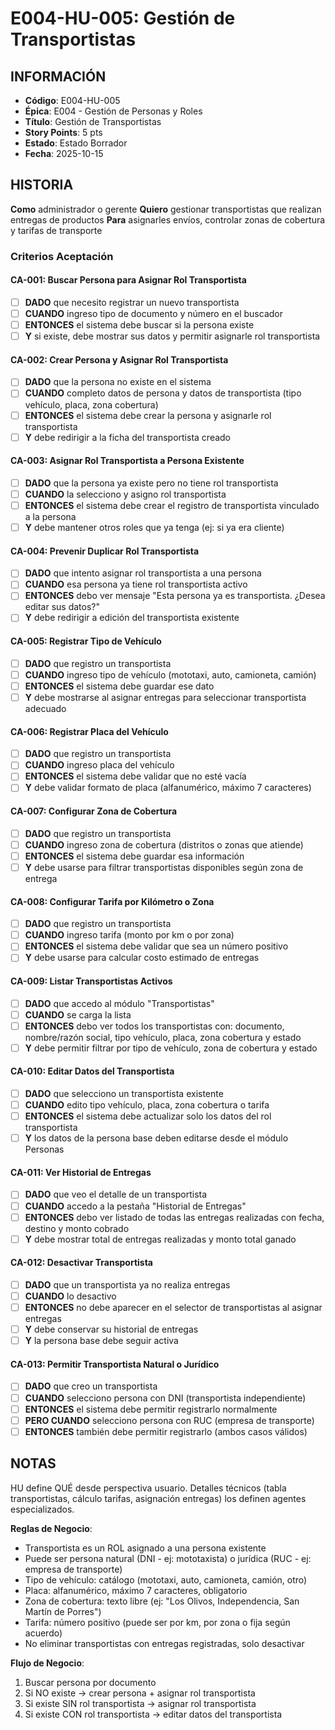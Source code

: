 # E004-HU-005: Gestión de Transportistas

## INFORMACIÓN
- **Código**: E004-HU-005
- **Épica**: E004 - Gestión de Personas y Roles
- **Título**: Gestión de Transportistas
- **Story Points**: 5 pts
- **Estado**: Estado Borrador
- **Fecha**: 2025-10-15

## HISTORIA
**Como** administrador o gerente
**Quiero** gestionar transportistas que realizan entregas de productos
**Para** asignarles envíos, controlar zonas de cobertura y tarifas de transporte

### Criterios Aceptación

#### CA-001: Buscar Persona para Asignar Rol Transportista
- [ ] **DADO** que necesito registrar un nuevo transportista
- [ ] **CUANDO** ingreso tipo de documento y número en el buscador
- [ ] **ENTONCES** el sistema debe buscar si la persona existe
- [ ] **Y** si existe, debe mostrar sus datos y permitir asignarle rol transportista

#### CA-002: Crear Persona y Asignar Rol Transportista
- [ ] **DADO** que la persona no existe en el sistema
- [ ] **CUANDO** completo datos de persona y datos de transportista (tipo vehículo, placa, zona cobertura)
- [ ] **ENTONCES** el sistema debe crear la persona y asignarle rol transportista
- [ ] **Y** debe redirigir a la ficha del transportista creado

#### CA-003: Asignar Rol Transportista a Persona Existente
- [ ] **DADO** que la persona ya existe pero no tiene rol transportista
- [ ] **CUANDO** la selecciono y asigno rol transportista
- [ ] **ENTONCES** el sistema debe crear el registro de transportista vinculado a la persona
- [ ] **Y** debe mantener otros roles que ya tenga (ej: si ya era cliente)

#### CA-004: Prevenir Duplicar Rol Transportista
- [ ] **DADO** que intento asignar rol transportista a una persona
- [ ] **CUANDO** esa persona ya tiene rol transportista activo
- [ ] **ENTONCES** debo ver mensaje "Esta persona ya es transportista. ¿Desea editar sus datos?"
- [ ] **Y** debe redirigir a edición del transportista existente

#### CA-005: Registrar Tipo de Vehículo
- [ ] **DADO** que registro un transportista
- [ ] **CUANDO** ingreso tipo de vehículo (mototaxi, auto, camioneta, camión)
- [ ] **ENTONCES** el sistema debe guardar ese dato
- [ ] **Y** debe mostrarse al asignar entregas para seleccionar transportista adecuado

#### CA-006: Registrar Placa del Vehículo
- [ ] **DADO** que registro un transportista
- [ ] **CUANDO** ingreso placa del vehículo
- [ ] **ENTONCES** el sistema debe validar que no esté vacía
- [ ] **Y** debe validar formato de placa (alfanumérico, máximo 7 caracteres)

#### CA-007: Configurar Zona de Cobertura
- [ ] **DADO** que registro un transportista
- [ ] **CUANDO** ingreso zona de cobertura (distritos o zonas que atiende)
- [ ] **ENTONCES** el sistema debe guardar esa información
- [ ] **Y** debe usarse para filtrar transportistas disponibles según zona de entrega

#### CA-008: Configurar Tarifa por Kilómetro o Zona
- [ ] **DADO** que registro un transportista
- [ ] **CUANDO** ingreso tarifa (monto por km o por zona)
- [ ] **ENTONCES** el sistema debe validar que sea un número positivo
- [ ] **Y** debe usarse para calcular costo estimado de entregas

#### CA-009: Listar Transportistas Activos
- [ ] **DADO** que accedo al módulo "Transportistas"
- [ ] **CUANDO** se carga la lista
- [ ] **ENTONCES** debo ver todos los transportistas con: documento, nombre/razón social, tipo vehículo, placa, zona cobertura y estado
- [ ] **Y** debe permitir filtrar por tipo de vehículo, zona de cobertura y estado

#### CA-010: Editar Datos del Transportista
- [ ] **DADO** que selecciono un transportista existente
- [ ] **CUANDO** edito tipo vehículo, placa, zona cobertura o tarifa
- [ ] **ENTONCES** el sistema debe actualizar solo los datos del rol transportista
- [ ] **Y** los datos de la persona base deben editarse desde el módulo Personas

#### CA-011: Ver Historial de Entregas
- [ ] **DADO** que veo el detalle de un transportista
- [ ] **CUANDO** accedo a la pestaña "Historial de Entregas"
- [ ] **ENTONCES** debo ver listado de todas las entregas realizadas con fecha, destino y monto cobrado
- [ ] **Y** debe mostrar total de entregas realizadas y monto total ganado

#### CA-012: Desactivar Transportista
- [ ] **DADO** que un transportista ya no realiza entregas
- [ ] **CUANDO** lo desactivo
- [ ] **ENTONCES** no debe aparecer en el selector de transportistas al asignar entregas
- [ ] **Y** debe conservar su historial de entregas
- [ ] **Y** la persona base debe seguir activa

#### CA-013: Permitir Transportista Natural o Jurídico
- [ ] **DADO** que creo un transportista
- [ ] **CUANDO** selecciono persona con DNI (transportista independiente)
- [ ] **ENTONCES** el sistema debe permitir registrarlo normalmente
- [ ] **PERO CUANDO** selecciono persona con RUC (empresa de transporte)
- [ ] **ENTONCES** también debe permitir registrarlo (ambos casos válidos)

## NOTAS
HU define QUÉ desde perspectiva usuario. Detalles técnicos (tabla transportistas, cálculo tarifas, asignación entregas) los definen agentes especializados.

**Reglas de Negocio**:
- Transportista es un ROL asignado a una persona existente
- Puede ser persona natural (DNI - ej: mototaxista) o jurídica (RUC - ej: empresa de transporte)
- Tipo de vehículo: catálogo (mototaxi, auto, camioneta, camión, otro)
- Placa: alfanumérico, máximo 7 caracteres, obligatorio
- Zona de cobertura: texto libre (ej: "Los Olivos, Independencia, San Martín de Porres")
- Tarifa: número positivo (puede ser por km, por zona o fija según acuerdo)
- No eliminar transportistas con entregas registradas, solo desactivar

**Flujo de Negocio**:
1. Buscar persona por documento
2. Si NO existe → crear persona + asignar rol transportista
3. Si existe SIN rol transportista → asignar rol transportista
4. Si existe CON rol transportista → editar datos del transportista
